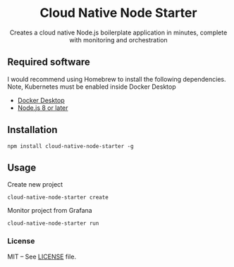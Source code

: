 <div align=center>
<h1 style="border:0">Cloud Native Node Starter</h1>
Creates a cloud native Node.js boilerplate application in minutes, complete with monitoring and orchestration
</div>

## Required software

I would recommend using Homebrew to install the following dependencies. Note, Kubernetes must be enabled inside Docker Desktop

- [Docker Desktop](https://www.docker.com/products/docker-desktop)
- [Node.js 8 or later](https://nodejs.org/en/download/)

## Installation

```shell
npm install cloud-native-node-starter -g
```

## Usage

Create new project

```shell
cloud-native-node-starter create
```

Monitor project from Grafana

```shell
cloud-native-node-starter run
```

### License

MIT – See [LICENSE](LICENSE) file.
